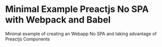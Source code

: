 # Minimal Example Preactjs No SPA with Webpack and Babel

Minimal example of creating an Webapp No SPA and taking advantage of Preactjs Components

